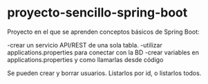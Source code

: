 # proyecto-sencillo-spring-boot

Proyecto en el que se aprenden conceptos básicos de Spring Boot:

-crear un servicio API/REST de una sola tabla.
-utilizar applications.properties para conectar con la BD
-crear variables en applications.properties y como llamarlas desde código

Se pueden crear y borrar usuarios. Listarlos por id, o listarlos todos.
